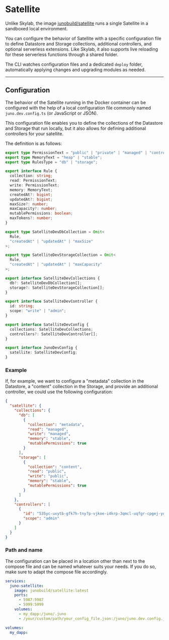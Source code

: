 # Satellite

Unlike Skylab, the image [junobuild/satellite](https://hub.docker.com/r/junobuild/satellite) runs a single Satellite in a sandboxed local environment.

You can configure the behavior of Satellite with a specific configuration file to define Datastore and Storage collections, additional controllers, and optional serverless extensions. Like Skylab, it also supports live reloading for these serverless functions through a shared folder.

The CLI watches configuration files and a dedicated `deploy` folder, automatically applying changes and upgrading modules as needed.

---

## Configuration

The behavior of the Satellite running in the Docker container can be configured with the help of a local configuration file commonly named `juno.dev.config.ts` (or JavaScript or JSON).

This configuration file enables you to define the collections of the Datastore and Storage that run locally, but it also allows for defining additional controllers for your satellite.

The definition is as follows:

```typescript
export type PermissionText = "public" | "private" | "managed" | "controllers";
export type MemoryText = "heap" | "stable";
export type RulesType = "db" | "storage";

export interface Rule {
  collection: string;
  read: PermissionText;
  write: PermissionText;
  memory: MemoryText;
  createdAt?: bigint;
  updatedAt?: bigint;
  maxSize?: number;
  maxCapacity?: number;
  mutablePermissions: boolean;
  maxTokens?: number;
}

export type SatelliteDevDbCollection = Omit<
  Rule,
  "createdAt" | "updatedAt" | "maxSize"
>;

export type SatelliteDevStorageCollection = Omit<
  Rule,
  "createdAt" | "updatedAt" | "maxCapacity"
>;

export interface SatelliteDevCollections {
  db?: SatelliteDevDbCollection[];
  storage?: SatelliteDevStorageCollection[];
}

export interface SatelliteDevController {
  id: string;
  scope: "write" | "admin";
}

export interface SatelliteDevConfig {
  collections: SatelliteDevCollections;
  controllers?: SatelliteDevController[];
}

export interface JunoDevConfig {
  satellite: SatelliteDevConfig;
}
```

### Example

If, for example, we want to configure a "metadata" collection in the Datastore, a "content" collection in the Storage, and provide an additional controller, we could use the following configuration:

```json title="juno.dev.config.json"
{
  "satellite": {
    "collections": {
      "db": [
        {
          "collection": "metadata",
          "read": "managed",
          "write": "managed",
          "memory": "stable",
          "mutablePermissions": true
        }
      ],
      "storage": [
        {
          "collection": "content",
          "read": "public",
          "write": "public",
          "memory": "stable",
          "mutablePermissions": true
        }
      ]
    },
    "controllers": [
      {
        "id": "535yc-uxytb-gfk7h-tny7p-vjkoe-i4krp-3qmcl-uqfgr-cpgej-yqtjq-rqe",
        "scope": "admin"
      }
    ]
  }
}
```

### Path and name

The configuration can be placed in a location other than next to the compose file and can be named whatever suits your needs. If you do so, make sure to adapt the compose file accordingly.

```yml title="docker-compose.yml"
services:
  juno-satellite:
    image: junobuild/satellite:latest
    ports:
      - 5987:5987
      - 5999:5999
    volumes:
      - my_dapp:/juno/.juno
      - /your/custom/path/your_config_file.json:/juno/juno.dev.config.json # <-------- Modify location and file name of the left hand part

volumes:
  my_dapp:
```
